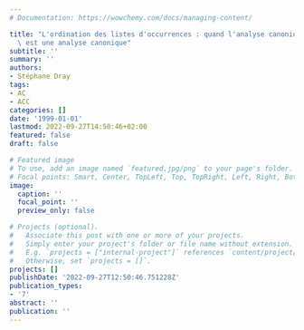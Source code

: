 ```yaml
---
# Documentation: https://wowchemy.com/docs/managing-content/

title: "L'ordination des listes d'occurrences : quand l'analyse canonique des correspondances\
  \ est une analyse canonique"
subtitle: ''
summary: ''
authors:
- Stéphane Dray
tags:
- AC
- ACC
categories: []
date: '1999-01-01'
lastmod: 2022-09-27T14:50:46+02:00
featured: false
draft: false

# Featured image
# To use, add an image named `featured.jpg/png` to your page's folder.
# Focal points: Smart, Center, TopLeft, Top, TopRight, Left, Right, BottomLeft, Bottom, BottomRight.
image:
  caption: ''
  focal_point: ''
  preview_only: false

# Projects (optional).
#   Associate this post with one or more of your projects.
#   Simply enter your project's folder or file name without extension.
#   E.g. `projects = ["internal-project"]` references `content/project/deep-learning/index.md`.
#   Otherwise, set `projects = []`.
projects: []
publishDate: '2022-09-27T12:50:46.751228Z'
publication_types:
- '7'
abstract: ''
publication: ''
---
```

